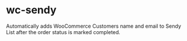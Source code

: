 # wc-sendy
Automatically adds WooCommerce Customers name and email to Sendy List after the order status is marked completed.
